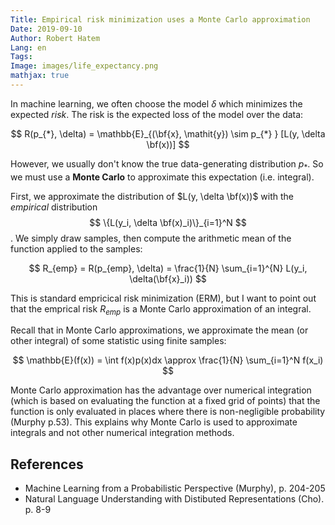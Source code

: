 ```yaml
---
Title: Empirical risk minimization uses a Monte Carlo approximation
Date: 2019-09-10
Author: Robert Hatem
Lang: en
Tags:
Image: images/life_expectancy.png
mathjax: true
---
```


In machine learning, we often choose the model $\delta$ which minimizes the expected _risk_. The risk is the expected loss of the model over the data:

$$ R(p_{*}, \delta) = \mathbb{E}_{(\bf{x}, \mathit{y}) \sim p_{*} } [L(y, \delta \bf(x))]  $$ 

However, we usually don't know the true data-generating distribution $p_{*}$. So we must use a __Monte Carlo__ to approximate this expectation (i.e. integral). 

First, we approximate the distribution of $L(y, \delta \bf(x))$ with the _empirical_ distribution $$ \{L(y_i, \delta \bf(x)_i)\}_{i=1}^N $$. We simply draw samples, then compute the arithmetic mean of the function applied to the samples:

$$ R_{emp} = R(p_{emp}, \delta) = \frac{1}{N} \sum_{i=1}^{N} L(y_i, \delta(\bf{x}_i))
$$

This is standard empricical risk minimization (ERM), but I want to point out that the emprical risk $R_{emp}$ is a Monte Carlo approximation of an integral. 

Recall that in Monte Carlo approximations, we approximate the mean (or other integral) of some statistic using finite samples:

$$ \mathbb{E}(f(x)) = \int f(x)p(x)dx \approx \frac{1}{N} \sum_{i=1}^N f(x_i)
$$

Monte Carlo approximation has the advantage over numerical integration (which is based on evaluating the function at a fixed grid of points) that the function is only evaluated in places where there is non-negligible probability (Murphy p.53). This explains why Monte Carlo is used to approximate integrals and not other numerical integration methods.


## References
* Machine Learning from a Probabilistic Perspective (Murphy), p. 204-205
* Natural Language Understanding with Distibuted Representations (Cho). p. 8-9